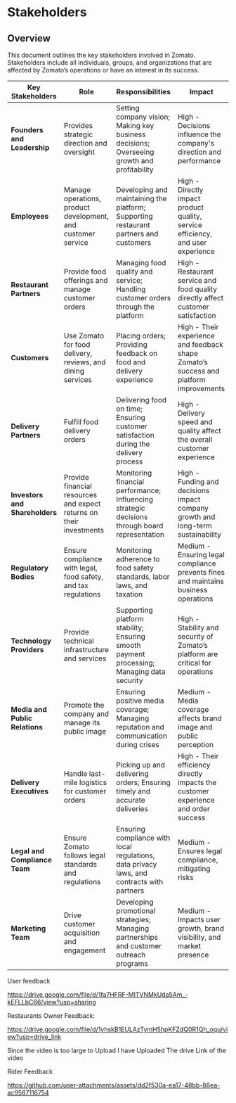 
# Stakeholders

## Overview
This document outlines the key stakeholders involved in Zomato. Stakeholders include all individuals, groups, and organizations that are affected by Zomato’s operations or have an interest in its success.

| Key Stakeholders                | Role                                                                 | Responsibilities                                                                                                | Impact                                                                       |
|----------------------------------|----------------------------------------------------------------------|-----------------------------------------------------------------------------------------------------------------|------------------------------------------------------------------------------|
| **Founders and Leadership**      | Provides strategic direction and oversight                            | Setting company vision; Making key business decisions; Overseeing growth and profitability                      | High - Decisions influence the company's direction and performance           |
| **Employees**                    | Manage operations, product development, and customer service         | Developing and maintaining the platform; Supporting restaurant partners and customers                           | High - Directly impact product quality, service efficiency, and user experience |
| **Restaurant Partners**          | Provide food offerings and manage customer orders                    | Managing food quality and service; Handling customer orders through the platform                                | High - Restaurant service and food quality directly affect customer satisfaction |
| **Customers**                    | Use Zomato for food delivery, reviews, and dining services            | Placing orders; Providing feedback on food and delivery experience                                               | High - Their experience and feedback shape Zomato’s success and platform improvements |
| **Delivery Partners**            | Fulfill food delivery orders                                          | Delivering food on time; Ensuring customer satisfaction during the delivery process                             | High - Delivery speed and quality affect the overall customer experience      |
| **Investors and Shareholders**   | Provide financial resources and expect returns on their investments   | Monitoring financial performance; Influencing strategic decisions through board representation                   | High - Funding and decisions impact company growth and long-term sustainability |
| **Regulatory Bodies**            | Ensure compliance with legal, food safety, and tax regulations        | Monitoring adherence to food safety standards, labor laws, and taxation                                          | Medium - Ensuring legal compliance prevents fines and maintains business operations |
| **Technology Providers**         | Provide technical infrastructure and services                        | Supporting platform stability; Ensuring smooth payment processing; Managing data security                        | High - Stability and security of Zomato’s platform are critical for operations |
| **Media and Public Relations**   | Promote the company and manage its public image                       | Ensuring positive media coverage; Managing reputation and communication during crises                            | Medium - Media coverage affects brand image and public perception             |
| **Delivery Executives**          | Handle last-mile logistics for customer orders                        | Picking up and delivering orders; Ensuring timely and accurate deliveries                                        | High - Their efficiency directly impacts the customer experience and order success |
| **Legal and Compliance Team**    | Ensure Zomato follows legal standards and regulations                 | Ensuring compliance with local regulations, data privacy laws, and contracts with partners                       | Medium - Ensures legal compliance, mitigating risks                          |
| **Marketing Team**               | Drive customer acquisition and engagement                            | Developing promotional strategies; Managing partnerships and customer outreach programs                         | Medium - Impacts user growth, brand visibility, and market presence           |

User feedback

https://drive.google.com/file/d/1fa7HFRF-MlTVNMkUda5Am_-kEFLLbC66/view?usp=sharing

Restaurants Owner Feedback:

https://drive.google.com/file/d/1yhskB1EULAzTymH5hpKFZdQ0R1Qh_oqu/view?usp=drive_link

Since the video is too large to Upload I have Uploaded The drive Link of the video

Rider Feedback
 
   

https://github.com/user-attachments/assets/dd2f530a-ea17-48bb-86ea-ac9587116754


</video>



  
